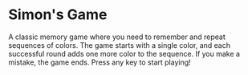 # Simon's Game

A classic memory game where you need to remember and repeat sequences of colors. The game starts with a single color, and each successful round adds one more color to the sequence. If you make a mistake, the game ends. Press any key to start playing!
